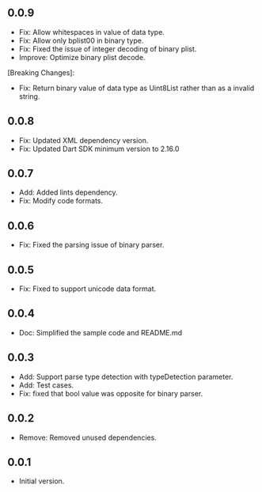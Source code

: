## 0.0.9

- Fix: Allow whitespaces in value of data type.
- Fix: Allow only bplist00 in binary type.
- Fix: Fixed the issue of integer decoding of binary plist.
- Improve: Optimize binary plist decode.

[Breaking Changes]:

- Fix: Return binary value of data type as Uint8List rather than as a invalid string.

## 0.0.8

- Fix: Updated XML dependency version.
- Fix: Updated Dart SDK minimum version to 2.16.0

## 0.0.7

- Add: Added lints dependency.
- Fix: Modify code formats.

## 0.0.6

- Fix: Fixed the parsing issue of binary parser.

## 0.0.5

- Fix: Fixed to support unicode data format.

## 0.0.4

- Doc: Simplified the sample code and README.md

## 0.0.3

- Add: Support parse type detection with typeDetection parameter.
- Add: Test cases.
- Fix: fixed that bool value was opposite for binary parser.

## 0.0.2

- Remove: Removed unused dependencies.

## 0.0.1

- Initial version.

